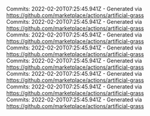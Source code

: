 Commits: 2022-02-20T07:25:45.941Z - Generated via https://github.com/marketplace/actions/artificial-grass
<br>
Commits: 2022-02-20T07:25:45.941Z - Generated via https://github.com/marketplace/actions/artificial-grass
<br>
Commits: 2022-02-20T07:25:45.941Z - Generated via https://github.com/marketplace/actions/artificial-grass
<br>
Commits: 2022-02-20T07:25:45.941Z - Generated via https://github.com/marketplace/actions/artificial-grass
<br>
Commits: 2022-02-20T07:25:45.941Z - Generated via https://github.com/marketplace/actions/artificial-grass
<br>
Commits: 2022-02-20T07:25:45.941Z - Generated via https://github.com/marketplace/actions/artificial-grass
<br>
Commits: 2022-02-20T07:25:45.941Z - Generated via https://github.com/marketplace/actions/artificial-grass
<br>
Commits: 2022-02-20T07:25:45.941Z - Generated via https://github.com/marketplace/actions/artificial-grass
<br>
